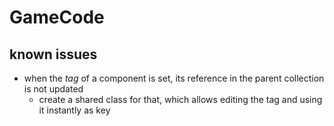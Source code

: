 # GameCode

## known issues

- when the *tag* of a component is set, its reference in the parent collection is not updated
  - create a shared class for that, which allows editing the tag and using it instantly as key